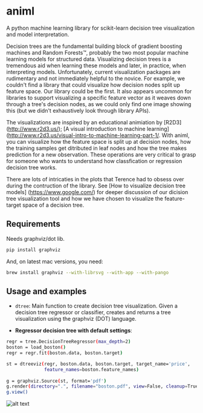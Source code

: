 # animl

A python machine learning library for scikit-learn decision tree visualization and model interpretation. 

Decision trees are the fundamental building block of gradient boosting machines and Random Forests™, probably the two most popular machine learning models for structured data. Visualizing decision trees is a tremendous aid when learning these models and later, in practice, when interpreting models. Unfortunately, current visualization packages are rudimentary and not immediately helpful to the novice. For example, we couldn't find a library that could visualize how decision nodes split up feature space. Our library could be the first. It also appears uncommon for libraries to support visualizing a specific feature vector as it weaves down through a tree's decision nodes, as we could only find one image showing this (but we didn't exhaustively look through library APIs).

The visualizations are inspired by an educational animiation by [R2D3] (http://www.r2d3.us/); [A visual introduction to machine learning] (http://www.r2d3.us/visual-intro-to-machine-learning-part-1/. With animl, you can visualize how the feature space is split up at decision nodes, how the training samples get ditributed in leaf nodes and how the tree makes prediction for a new observation. These operations are very critical to grasp for someone who wants to understand how classfication or regression decision tree works. 

There are lots of intricaties in the plots that Terence had to obsess over during the contruction of the library. See [How to visualize decision tree models] (https://www.google.com/) for deeper discussion of our dicision tree visualization tool and how we have chosen to visualize the feature-target space of a decision tree. 


## Requirements

Needs graphviz/dot lib.

```bash
pip install graphviz
```

And, on latest mac versions, you need:

```bash
brew install graphviz --with-librsvg --with-app --with-pango
```


## Usage and examples

* `dtree`: Main function to create decision tree visualization. Given a decision tree regressor or classifier, creates and returns a tree visualization using the graphviz (DOT) language.

* **Regressor decision tree with default settings**: 


```bash
regr = tree.DecisionTreeRegressor(max_depth=2)
boston = load_boston()
regr = regr.fit(boston.data, boston.target)

st = dtreeviz(regr, boston.data, boston.target, target_name='price',
              feature_names=boston.feature_names)
              
g = graphviz.Source(st, format='pdf')
g.render(directory=".", filename="boston.pdf", view=False, cleanup=True)
g.view()              
```
![alt text](animl/testing/samples/boston-TD-2.png)



